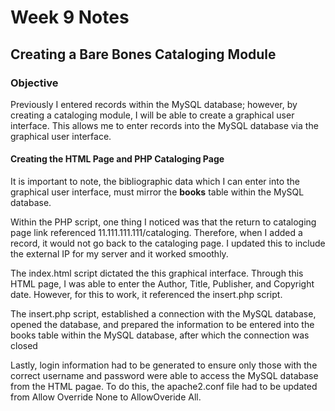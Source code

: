 # Week 9 Notes
## Creating a Bare Bones Cataloging Module

### Objective
Previously I entered records within the
MySQL database; however, by creating a
cataloging module, I will be able to
create a graphical user interface.
This allows me to enter records into
the MySQL database via the graphical user
interface.

#### Creating the HTML Page and PHP Cataloging Page
It is important to note, the bibliographic
data which I can enter into the graphical user
interface, must mirror the **books** table within the MySQL database.

Within the PHP script, one thing I noticed was that
the return to cataloging page link referenced 11.111.111.111/cataloging.
Therefore, when I added a record, it would not go back to the cataloging page. I updated this
to include the external IP for my server and it worked smoothly.

The index.html script dictated the this graphical interface.
Through this HTML page, I was able to enter the
Author, Title, Publisher, and Copyright date. However,
for this to work, it referenced the insert.php script.

The insert.php script, established a connection with
the MySQL database, opened the database, and prepared the information to be entered into the books table within the
MySQL database, after which the connection was closed

Lastly, login information had to be generated
to ensure only those with the correct username
and password were able to access the MySQL database from
the HTML pagae. To do this, the apache2.conf file had to be updated from Allow Override None to 
AllowOveride All.




